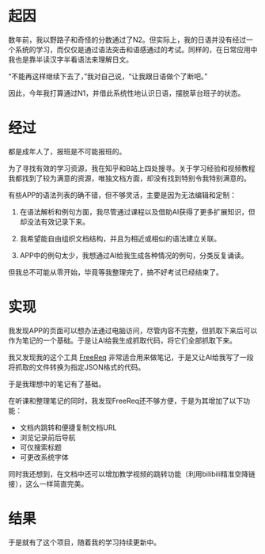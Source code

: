 # 起因

数年前，我以野路子和奇怪的分数通过了N2。但实际上，我的日语并没有经过一个系统的学习，而仅仅是通过语法突击和语感通过的考试。同样的，在日常应用中我也是靠半读汉字半看语法来理解日文。

“不能再这样继续下去了，”我对自己说，“让我跟日语做个了断吧。”

因此，今年我打算通过N1，并借此系统性地认识日语，摆脱草台班子的状态。


# 经过

都是成年人了，报班是不可能报班的。

为了寻找有效的学习资源，我在知乎和B站上四处搜寻。关于学习经验和视频教程我都找到了较为满意的资源，唯独文档方面，却没有找到特别令我特别满意的。

有些APP的语法列表的确不错，但不够灵活，主要是因为无法编辑和定制：

1. 在语法解析和例句方面，我尽管通过课程以及借助AI获得了更多扩展知识，但却没法有效记录下来。

2. 我希望能自由组织文档结构，并且为相近或相似的语法建立关联。

3. APP中的例句太少，我想通过AI给我生成各种情况的例句，分类反复诵读。

但我总不可能从零开始，毕竟等我整理完了，搞不好考试已经结束了。


# 实现

我发现APP的页面可以想办法通过电脑访问，尽管内容不完整，但抓取下来后可以作为笔记的一个基础。于是让AI给我生成抓取代码，将它们全部抓取下来。

我又发现我的这个工具 [FreeReq](https://github.com/SleepySoft/FreeReq.git) 非常适合用来做笔记，于是又让AI给我写了一段将抓取的文件转换为指定JSON格式的代码。

于是我理想中的笔记有了基础。

在听课和整理笔记的同时，我发现FreeReq还不够方便，于是为其增加了以下功能：

+ 文档内跳转和便捷复制文档URL
+ 浏览记录前后导航
+ 可仅搜索标题
+ 可更改系统字体

同时我还想到，在文档中还可以增加教学视频的跳转功能（利用bilibili精准空降链接），这么一样简直完美。


# 结果

于是就有了这个项目，随着我的学习持续更新中。
